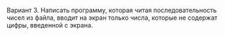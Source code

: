 Вариант 3. Написать программу, которая читая последовательность чисел из
файла, вводит на экран только числа, которые не содержат цифры, введенной с экрана.
